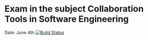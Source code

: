 # Exam in the subject Collaboration Tools in Software Engineering
Date: June 4th
[![Build Status](https://travis-ci.com/erikmukk/cse-exam.svg?branch=dev)](https://travis-ci.com/erikmukk/cse-exam)
